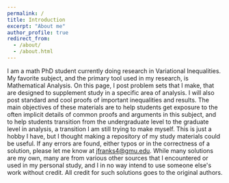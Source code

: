```yaml
---
permalink: /
title: Introduction
excerpt: "About me"
author_profile: true
redirect_from: 
  - /about/
  - /about.html
---
```

I am a math PhD student currently doing research in Variational Inequalities. My favorite subject, and the primary tool used in my research, is Mathematical Analysis. On this page, I post problem sets that I make, that are designed to supplement study in a specific area of analysis. I will also post standard and cool proofs of important inequalities and results. The main objectives of these materials are to help students get exposure to the often implicit details of common proofs and arguments in this subject, and to help students transition from the undergraduate level to the graduate level in analysis, a transition I am still trying to make myself. This is just a hobby I have, but I thought making a repository of my study materials could be useful. If any errors are found, either typos or in the correctness of a solution, please let me know at jfranks4@gmu.edu. While many solutions are my own, many are from various other sources that I encountered or used in my personal study, and I in no way intend to use someone else's work without credit. All credit for such solutions goes to the original authors.      
